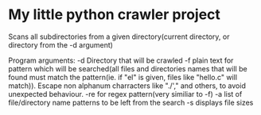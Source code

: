 # My little python crawler project
Scans all subdirectories from a given directory(current directory, or directory from the -d argument)

Program arguments:
-d Directory that will be crawled
-f plain text for pattern which will be searched(all files and directories names that will be found must match the pattern(ie. if "el" is given, files like "hello.c" will match)). Escape non alphanum charracters like "./'," and others, to avoid unexpected behaviour.
-re for regex pattern(very similiar to -f)
-a list of file/directory name patterns to be left from the search
-s displays file sizes

